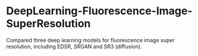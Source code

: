 # DeepLearning-Fluorescence-Image-SuperResolution
Compared three deep learning models for fluorescence image super resolution, including EDSR, SRGAN and SR3 (diffusion).
